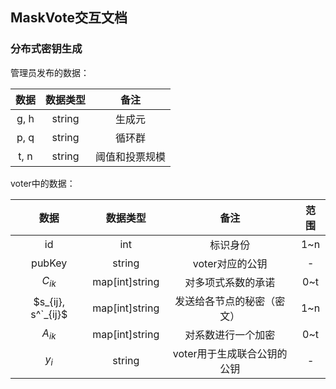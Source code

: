 ## MaskVote交互文档

### 分布式密钥生成

管理员发布的数据：

| 数据 | 数据类型 |      备注      |
| :--: | :------: | :------------: |
| g, h |  string  |     生成元     |
| p, q |  string  |     循环群     |
| t, n |  string  | 阈值和投票规模 |

voter中的数据：

|        数据        |    数据类型    |            备注             | 范围 |
| :----------------: | :------------: | :-------------------------: | :--: |
|         id         |      int       |          标识身份           | 1~n  |
|       pubKey       |     string     |       voter对应的公钥       |  -   |
|      $C_{ik}$      | map[int]string |     对多项式系数的承诺      | 0~t  |
| $s_{ij}, s^`_{ij}$ | map[int]string | 发送给各节点的秘密（密文）  | 1~n  |
|      $A_{ik}$      | map[int]string |     对系数进行一个加密      | 0~t  |
|       $y_i$        |     string     | voter用于生成联合公钥的公钥 |  -   |

